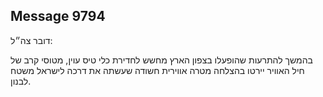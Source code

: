 ## Message 9794

דובר צה״ל: 

בהמשך להתרעות שהופעלו בצפון הארץ מחשש לחדירת כלי טיס עוין, מטוסי קרב של חיל האוויר יירטו בהצלחה מטרה אווירית חשודה שעשתה את דרכה לישראל משטח לבנון.

